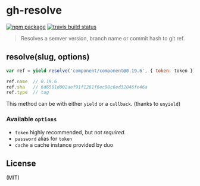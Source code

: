 
# gh-resolve

[![npm package](https://img.shields.io/npm/v/gh-resolve.svg)](https://www.npmjs.com/package/gh-resolve)
[![travis build status](https://img.shields.io/travis/duojs/gh-resolve.svg)](https://travis-ci.org/duojs/gh-resolve)

> Resolves a semver version, branch name or commit hash to git ref.

## resolve(slug, options)

```js
var ref = yield resolve('component/component@0.19.6', { token: token });

ref.name  // 0.19.6
ref.sha   // 6d6501d002aef91f1261f6ec98c6ed32046fe46a
ref.type  // tag
```

This method can be with either `yield` or a `callback`. (thanks to `unyield`)

### Available `options`

 * `token` highly recommended, but not _required_.
 * `password` alias for `token`
 * `cache` a cache instance provided by duo

## License

  (MIT)
